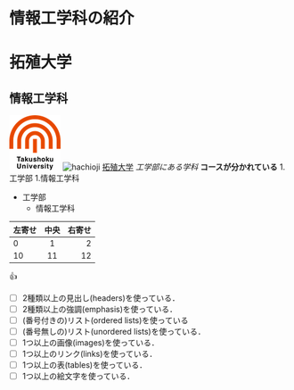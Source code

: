 # 情報工学科の紹介
<!-- Markdown記法を使って学科の紹介ページを作る -->
# 拓殖大学
## 情報工学科
![takushoku university](logo.png)
![hachioji](hachioji.png)
[拓殖大学](https://www.takushoku-u.ac.jp)
*工学部にある学科*
**コースが分かれている**
1.工学部
 1.情報工学科




- 工学部
  - 情報工学科





|左寄せ|中央|右寄せ|
|:---|:---:|---:|
| 0 | 1 | 2 |
| 10 | 11 | 12 |

:+1:



<!-- この部分より上に記述を追加して下のチェックボックスで確認する -->
- [ ] 2種類以上の見出し(headers)を使っている．
- [ ] 2種類以上の強調(emphasis)を使っている．
- [ ] (番号付きの)リスト(ordered lists)を使っている
- [ ] (番号無しの)リスト(unordered lists)を使っている．
- [ ] 1つ以上の画像(images)を使っている．
- [ ] 1つ以上のリンク(links)を使っている．
- [ ] 1つ以上の表(tables)を使っている．
- [ ] 1つ以上の絵文字を使っている．
